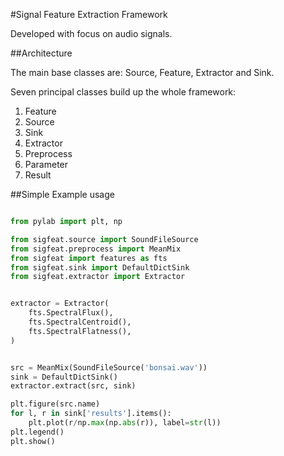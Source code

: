 #Signal Feature Extraction Framework

Developed with focus on audio signals.

##Architecture

The main base classes are: Source, Feature, Extractor and Sink.

Seven principal classes build up the whole framework:

1. Feature
2. Source
3. Sink
4. Extractor
5. Preprocess
6. Parameter
7. Result


##Simple Example usage

```python

from pylab import plt, np

from sigfeat.source import SoundFileSource
from sigfeat.preprocess import MeanMix
from sigfeat import features as fts
from sigfeat.sink import DefaultDictSink
from sigfeat.extractor import Extractor


extractor = Extractor(
    fts.SpectralFlux(),
    fts.SpectralCentroid(),
    fts.SpectralFlatness(),
)


src = MeanMix(SoundFileSource('bonsai.wav'))
sink = DefaultDictSink()
extractor.extract(src, sink)

plt.figure(src.name)
for l, r in sink['results'].items():
    plt.plot(r/np.max(np.abs(r)), label=str(l))
plt.legend()
plt.show()

```
